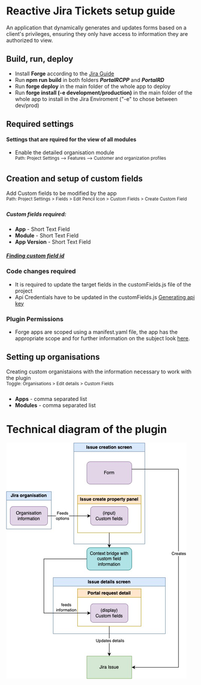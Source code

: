 # Reactive Jira Tickets setup guide
An application that dynamically generates and updates forms based on a client's privileges, ensuring they only have access to information they are authorized to view.
## Build, run, deploy
- Install **Forge** according to the [Jira Guide](https://developer.atlassian.com/platform/forge/getting-started/)
- Run **npm run build** in both folders ***PortalRCPP*** and ***PortalRD***
- Run **forge deploy** in the main folder of the whole app to deploy
- Run **forge install (-e development/production)** in the main folder of the whole app to install in the Jira Enviroment ("-e" to chose between dev/prod) 
## Required settings
#### Settings that are rquired for the view of all modules
- Enable the detailed organisation module \
 <sup> Path: Project Settings --> Features --> Customer and organization       profiles </sup>
## Creation and setup of custom fields
Add Custom fields to be modified by the app \
 <sup> Path: Project Settings > Fields > Edit Pencil Icon > Custom Fields > Create Custom Field </sup>
##### Custom fields required:
  - **App** - Short Text Field
  - ⁠**Module** - Short Text Field
  - ⁠**App Version** - Short Text Field
##### [Finding custom field id](https://confluence.atlassian.com/jirakb/how-to-find-any-custom-field-s-ids-744522503.html) 
### Code changes required 
- It is required to update the target fields in the customFields.js file of the project
- Api Credentials have to be updated in the customFields.js [Generating api key](https://id.atlassian.com/manage-profile/security/api-tokens.)
### Plugin Permissions
- Forge apps are scoped using a manifest.yaml file, the app has the appropriate scope and for further information on the subject look [here](https://developer.atlassian.com/platform/forge/manifest-reference/permissions/).

## Setting up organisations 
Creating custom organistaions with the information necessary to work with the plugin \
<sup> Toggle: Organisations > Edit details > Custom Fields </sup>
####
- **Apps** - comma separated list
- **Modules** - comma separated list
# Technical diagram of the plugin
![Alt text](mergedFunctionality/GoodTechDiagram.jpg)

